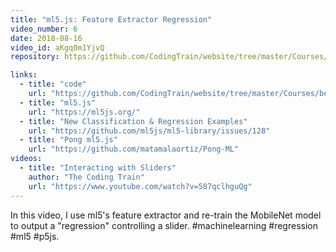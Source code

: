 ```yaml
---
title: "ml5.js: Feature Extractor Regression"
video_number: 6
date: 2018-08-16
video_id: aKgq0m1YjvQ
repository: https://github.com/CodingTrain/website/tree/master/Courses/beginner_ml5/05_feature_extractor_regression

links:
  - title: "code"
    url: "https://github.com/CodingTrain/website/tree/master/Courses/beginner_ml5"
  - title: "ml5.js"
    url: "https://ml5js.org/"
  - title: "New Classification & Regression Examples"
    url: "https://github.com/ml5js/ml5-library/issues/128"
  - title: "Pong ml5.js"
    url: "https://github.com/matamalaortiz/Pong-ML"
videos:
  - title: "Interacting with Sliders"
    author: "The Coding Train"
    url: "https://www.youtube.com/watch?v=587qclhguQg"
---
```


In this video, I use ml5's feature extractor and re-train the MobileNet model to output a "regression" controlling a slider. #machinelearning #regression #ml5 #p5js.
